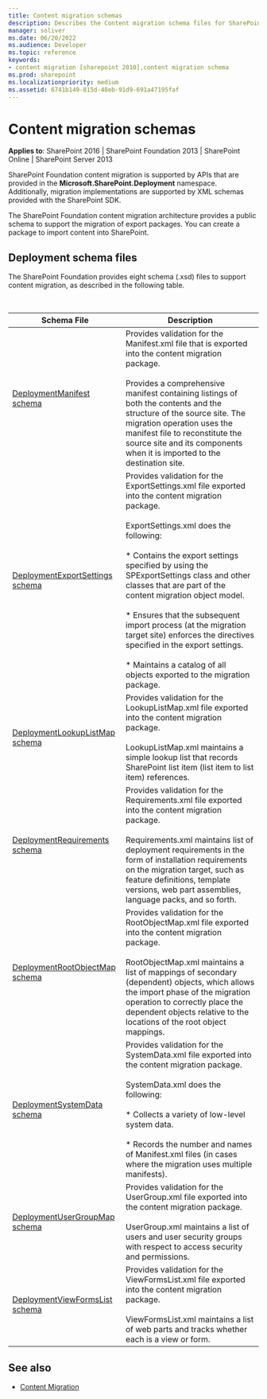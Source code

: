 ```yaml
---
title: Content migration schemas
description: Describes the Content migration schema files for SharePoint.
manager: soliver
ms.date: 06/20/2022
ms.audience: Developer
ms.topic: reference
keywords:
- content migration [sharepoint 2010],content migration schema
ms.prod: sharepoint
ms.localizationpriority: medium
ms.assetid: 6741b149-815d-48eb-91d9-691a47195faf
---
```


# Content migration schemas 

**Applies to**: SharePoint 2016 | SharePoint Foundation 2013 | SharePoint Online | SharePoint Server 2013

SharePoint Foundation content migration is supported by APIs that are provided in the **Microsoft.SharePoint.Deployment** namespace. Additionally, migration implementations are supported by XML schemas provided with the SharePoint SDK.

The SharePoint Foundation content migration architecture provides a public schema to support the migration of export packages. You can create a package to import content into SharePoint.

## Deployment schema files

The SharePoint Foundation provides eight schema (.xsd) files to support content migration, as described in the following table.

<br/>

| Schema File | Description |
| --- | --- |
| [DeploymentManifest schema](deploymentmanifest-schema.md) | Provides validation for the Manifest.xml file that is exported into the content migration package.</br></br>Provides a comprehensive manifest containing listings of both the contents and the structure of the source site. The migration operation uses the manifest file to reconstitute the source site and its components when it is imported to the destination site. |
| [DeploymentExportSettings schema](deploymentexportsettings-schema.md) | Provides validation for the ExportSettings.xml file exported into the content migration package.</br></br>ExportSettings.xml does the following:</br></br>* Contains the export settings specified by using the SPExportSettings class and other classes that are part of the content migration object model.</br></br>* Ensures that the subsequent import process (at the migration target site) enforces the directives specified in the export settings.</br></br>* Maintains a catalog of all objects exported to the migration package. |
| [DeploymentLookupListMap schema](deploymentlookuplistmap-schema.md) | Provides validation for the LookupListMap.xml file exported into the content migration package.</br></br>LookupListMap.xml maintains a simple lookup list that records SharePoint list item (list item to list item) references. |
| [DeploymentRequirements schema](deploymentrequirements-schema.md) | Provides validation for the Requirements.xml file exported into the content migration package.</br></br>Requirements.xml maintains list of deployment requirements in the form of installation requirements on the migration target, such as feature definitions, template versions, web part assemblies, language packs, and so forth. |
| [DeploymentRootObjectMap schema](deploymentrootobjectmap-schema.md) | Provides validation for the RootObjectMap.xml file exported into the content migration package.</br></br>RootObjectMap.xml maintains a list of mappings of secondary (dependent) objects, which allows the import phase of the migration operation to correctly place the dependent objects relative to the locations of the root object mappings. |
| [DeploymentSystemData schema](deploymentsystemdata-schema.md) | Provides validation for the SystemData.xml file exported into the content migration package.</br></br>SystemData.xml does the following:</br></br>* Collects a variety of low-level system data.</br></br>* Records the number and names of Manifest.xml files (in cases where the migration uses multiple manifests). |
| [DeploymentUserGroupMap schema](deploymentusergroupmap-schema.md) | Provides validation for the UserGroup.xml file exported into the content migration package.</br></br>UserGroup.xml maintains a list of users and user security groups with respect to access security and permissions. |
| [DeploymentViewFormsList schema](deploymentviewformslist-schema.md) | Provides validation for the ViewFormsList.xml file exported into the content migration package.</br></br>ViewFormsList.xml maintains a list of web parts and tracks whether each is a view or form. |

## See also

- [Content Migration](https://msdn.microsoft.com/library/626286f9-71b3-4b3c-9bac-a7bca059463f(Office.15).aspx)







